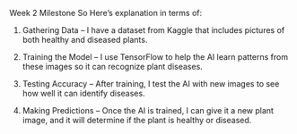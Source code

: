 
Week 2 Milestone
So Here’s explanation in terms of:
1. Gathering Data – I have a dataset from Kaggle that includes pictures of both healthy and diseased plants.  

2. Training the Model – I use TensorFlow to help the AI learn patterns from these images so it can recognize plant diseases.  

3. Testing Accuracy – After training, I test the AI with new images to see how well it can identify diseases.  

4. Making Predictions – Once the AI is trained, I can give it a new plant image, and it will determine if the plant is healthy or diseased.  
